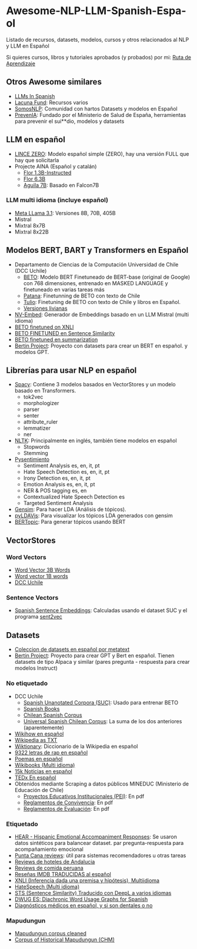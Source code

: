 # Awesome-NLP-LLM-Spanish-Espa-ol
Listado de recursos, datasets, modelos, cursos y otros relacionados al NLP y LLM en Español

Si quieres cursos, libros y tutoriales aprobados (y probados) por mi: [Ruta de Aprendizaje](/ruta-de-aprendizaje.md)

## Otros Awesome similares
* [LLMs In Spanish](https://github.com/drcaiomoreno/LLMsInSpanish)
* [Lacuna Fund](https://lacunafund.org/language-resources/): Recursos varios
* [SomosNLP](https://huggingface.co/somosnlp): Comunidad con hartos Datasets y modelos en Español
* [PrevenIA](https://huggingface.co/PrevenIA): Fundado por el Ministerio de Salud de España, herramientas para prevenir el sui**dio, modelos y datasets

## LLM en español
* [LINCE ZERO](https://huggingface.co/clibrain/lince-zero): Modelo español simple (ZERO), hay una versión FULL que hay que solicitarla
* Projecte AINA (Español y catalán)
  * [Flor 1.3B-Instructed](https://huggingface.co/projecte-aina/FLOR-1.3B-Instructed)
  * [Flor 6.3B](https://huggingface.co/projecte-aina/FLOR-6.3B)
  * [Aguila 7B](https://huggingface.co/projecte-aina/aguila-7b): Basado en Falcon7B

### LLM multi idioma (incluye español)
* [Meta LLama 3.1](https://llama.meta.com/): Versiones 8B, 70B, 405B
* Mistral
* Mixtral 8x7B
* Mixtral 8x22B

## Modelos BERT, BART y Transformers en Español
* Departamento de Ciencias de la Computación Universidad de Chile (DCC Uchile)
  * [BETO](https://huggingface.co/dccuchile/bert-base-spanish-wwm-cased): Modelo BERT Finetuneado de BERT-base (original de Google) con 768 dimensiones, entrenado en MASKED LANGUAGE y finetuneado en varias tareas más
  * [Patana](https://huggingface.co/dccuchile/patana-chilean-spanish-bert): Finetunning de BETO con texto de Chile
  * [Tulio](https://huggingface.co/dccuchile/tulio-chilean-spanish-bert): Finetuning de BETO con texto de Chile y libros en Español.
  * [Versiones livianas](https://github.com/dccuchile/lightweight-spanish-language-models)
* [NV-Embed](https://huggingface.co/nvidia/NV-Embed-v1): Generador de Embeddings basado en un LLM Mistral (multi idioma)
* [BETO finetuned on XNLI](https://huggingface.co/Recognai/bert-base-spanish-wwm-cased-xnli)
* [BETO FINETUNED en Sentence Similarity](https://huggingface.co/hiiamsid/sentence_similarity_spanish_es)
* [BETO finetuned en summarization](https://huggingface.co/mrm8488/bert2bert_shared-spanish-finetuned-summarization)
* [Bertin Project](https://huggingface.co/bertin-project): Proyecto con datasets para crear un BERT en español. y modelos GPT.

## Librerías para usar NLP en español
* [Spacy](https://spacy.io/models/es): Contiene 3 modelos basados en VectorStores y un modelo basado en Transformers.
  * tok2vec
  * morphologizer
  * parser
  * senter
  * attribute_ruler
  * lemmatizer
  * ner
* [NLTK](https://www.nltk.org/): Principalmente en inglés, también tiene modelos en español
  * Stopwords
  * Stemming
* [Pysentimiento](https://github.com/pysentimiento/pysentimiento)
  * Sentiment Analysis	es, en, it, pt
  * Hate Speech Detection	es, en, it, pt
  * Irony Detection	es, en, it, pt
  * Emotion Analysis	es, en, it, pt
  * NER & POS tagging	es, en
  * Contextualized Hate Speech Detection	es
  * Targeted Sentiment Analysis
* [Gensim](https://radimrehurek.com/gensim/): Para hacer LDA (Análisis de tópicos).
* [pyLDAVis](https://neptune.ai/blog/pyldavis-topic-modelling-exploration-tool-that-every-nlp-data-scientist-should-know): Para visualizar los tópicos LDA generados con gensim
* [BERTopic](https://maartengr.github.io/BERTopic/index.html): Para generar tópicos usando BERT

## VectorStores
### Word Vectors
* [Word Vector 3B Words](https://www.kaggle.com/datasets/julianusugaortiz/spanish-3b-words-word2vec-embeddings)
* [Word vector 1B words](https://www.kaggle.com/datasets/rtatman/pretrained-word-vectors-for-spanish)
* [DCC Uchile](https://github.com/dccuchile/spanish-word-embeddings)

### Sentence Vectors
* [Spanish Sentence Embeddings](https://github.com/BotCenter/spanish-sent2vec): Calculadas usando el dataset SUC y el programa [sent2vec](https://github.com/epfml/sent2vec)

## Datasets
* [Coleccion de datasets en español por metatext](https://metatext.io/datasets-list/spanish-language)
* [Bertin Project](https://huggingface.co/bertin-project): Proyecto para crear GPT y Bert en español. Tienen datasets de tipo Alpaca y similar (pares pregunta - respuesta para crear modelos Instruct)


### No etiquetado
* DCC Uchile
  * [Spanish Unanotated Corpora (SUC)](https://github.com/josecannete/spanish-corpora): Usado para entrenar BETO
  * [Spanish Books](https://huggingface.co/datasets/jorgeortizfuentes/spanish_books)
  * [Chilean Spanish Corpus](https://huggingface.co/datasets/jorgeortizfuentes/chilean-spanish-corpus)
  * [Universal Spanish Chilean Corpus](https://huggingface.co/datasets/jorgeortizfuentes/universal_spanish_chilean_corpus): La suma de los dos anteriores (aparentemente)
* [Wikihow en español](https://huggingface.co/datasets/daqc/wikihow-spanish)
* [Wikipedia as TXT](https://huggingface.co/datasets/daqc/wikipedia-txt-spanish)
* [Wiktionary](https://huggingface.co/datasets/carloscapote/es.wiktionary.org): Diccionario de la Wikipedia en español
* [9322 letras de rap en español](https://www.kaggle.com/datasets/smunoz3801/9325-letras-de-rap-en-espaol/data)
* [Poemas en español](https://huggingface.co/datasets/andreamorgar/spanish_poetry)
* [Wikibooks (Multi idioma)](https://www.kaggle.com/datasets/dhruvildave/wikibooks-dataset)
* [15k Noticias en español](https://huggingface.co/datasets/BrauuHdzM/noticias-en-espanol)
* [TEDx En español](https://huggingface.co/datasets/ittailup/tedx_spanish)
* Obtenidos mediante Scraping a datos públicos MINEDUC (Ministerio de Educación de Chile)
  * [Proyectos Educativos Institucionales (PEI)](https://www.kaggle.com/datasets/erickfmm/education-pei-pdf): En pdf
  * [Reglamentos de Convivencia](https://www.kaggle.com/datasets/erickfmm/education-reglamento-convivencia-pdf): En pdf
  * [Reglamentos de Evaluación](https://www.kaggle.com/datasets/erickfmm/education-reglamentos-de-evaluacin-pdf): En pdf

### Etiquetado
* [HEAR - Hispanic Emotional Accompaniment Responses](https://huggingface.co/datasets/BrunoGR/HEAR-Hispanic_Emotional_Accompaniment_Responses?row=2): Se usaron datos sintéticos para balancear dataset. par pregunta-respuesta para acompañamiento emocional
* [Punta Cana reviews](https://huggingface.co/datasets/beltrewilton/punta-cana-spanish-reviews): útil para sistemas recomendadores u otras tareas
* [Reviews de hoteles de Andalucia](https://www.kaggle.com/datasets/chizhikchi/andalusian-hotels-reviews-unbalanced)
* [Reviews de comida peruana](https://www.kaggle.com/datasets/lazaro97/peruvian-food-reviews)
* [Reseñas IMDB TRADUCIDAS al español](https://www.kaggle.com/datasets/luisdiegofv97/imdb-dataset-of-50k-movie-reviews-spanish)
* [XNLI (Inferencia dada una premisa y hipótesis), Multiidioma](https://huggingface.co/datasets/facebook/xnli)
* [HateSpeech (Multi idioma)](https://www.kaggle.com/datasets/wajidhassanmoosa/multilingual-hatespeech-dataset)
* [STS (Sentence Similarity) Traducido con DeepL a varios idiomas](https://huggingface.co/datasets/PhilipMay/stsb_multi_mt)
* [DWUG ES: Diachronic Word Usage Graphs for Spanish](https://zenodo.org/records/6433667#.YmGU7i8lP0o)
* [Diagnósticos médicos en español, y si son dentales o no](https://huggingface.co/datasets/fvillena/spanish_diagnostics)

### Mapudungun
* [Mapudungun corpus cleaned](https://github.com/mingjund/mapudungun-corpus)
* [Corpus of Historical Mapudungun (CHM)](https://benmolineaux.github.io/)
